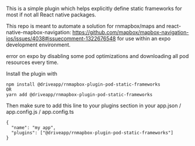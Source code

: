 This is a simple plugin which helps explicitly define static frameworks for most if not all React native packages.

This repo is meant to automate a solution for rnmapbox/maps and react-native-mapbox-navigation: https://github.com/mapbox/mapbox-navigation-ios/issues/4038#issuecomment-1322676548 for use within an expo development environment.

error on expo by disabling some pod optimizations and downloading all pod
resources every time.

Install the plugin with 
```
npm install @driveapp/rnmapbox-plugin-pod-static-frameworks
OR
yarn add @driveapp/rnmapbox-plugin-pod-static-frameworks
```

Then make sure to add this line to your plugins section in your app.json / app.config.js / app.config.ts

```
{
  "name": "my app",
  "plugins": ["@driveapp/rnmapbox-plugin-pod-static-frameworks"]
}
```
